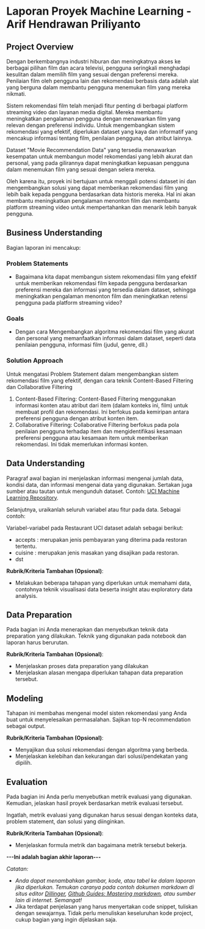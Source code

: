 # Laporan Proyek Machine Learning - Arif Hendrawan Priliyanto

## Project Overview

Dengan berkembangnya industri hiburan dan meningkatnya akses ke berbagai pilihan film dan acara televisi, pengguna seringkali menghadapi kesulitan dalam memilih film yang sesuai dengan preferensi mereka. Penilaian film oleh pengguna lain dan rekomendasi berbasis data adalah alat yang berguna dalam membantu pengguna menemukan film yang mereka nikmati.

Sistem rekomendasi film telah menjadi fitur penting di berbagai platform streaming video dan layanan media digital. Mereka membantu meningkatkan pengalaman pengguna dengan menawarkan film yang relevan dengan preferensi individu. Untuk mengembangkan sistem rekomendasi yang efektif, diperlukan dataset yang kaya dan informatif yang mencakup informasi tentang film, penilaian pengguna, dan atribut lainnya.

Dataset "Movie Recommendation Data" yang tersedia menawarkan kesempatan untuk membangun model rekomendasi yang lebih akurat dan personal, yang pada gilirannya dapat meningkatkan kepuasan pengguna dalam menemukan film yang sesuai dengan selera mereka.

Oleh karena itu, proyek ini bertujuan untuk menggali potensi dataset ini dan mengembangkan solusi yang dapat memberikan rekomendasi film yang lebih baik kepada pengguna berdasarkan data historis mereka. Hal ini akan membantu meningkatkan pengalaman menonton film dan membantu platform streaming video untuk mempertahankan dan menarik lebih banyak pengguna.

## Business Understanding

Bagian laporan ini mencakup:

### Problem Statements

- Bagaimana kita dapat membangun sistem rekomendasi film yang efektif untuk memberikan rekomendasi film kepada pengguna berdasarkan preferensi mereka dan informasi yang tersedia dalam dataset, sehingga meningkatkan pengalaman menonton film dan meningkatkan retensi pengguna pada platform streaming video?

### Goals

- Dengan cara Mengembangkan algoritma rekomendasi film yang akurat dan personal yang memanfaatkan informasi dalam dataset, seperti data penilaian pengguna, informasi film (judul, genre, dll.)

### Solution Approach
Untuk mengatasi Problem Statement dalam mengembangkan sistem rekomendasi film yang efektif, dengan cara teknik Content-Based Filtering dan Collaborative Filtering
1. Content-Based Filtering:
   Content-Based Filtering menggunakan informasi konten atau atribut dari item (dalam konteks ini, film) untuk membuat profil dan rekomendasi. Ini berfokus pada kemiripan antara preferensi pengguna dengan atribut konten item.
2. Collaborative Filtering:
   Collaborative Filtering berfokus pada pola penilaian pengguna terhadap item dan mengidentifikasi kesamaan preferensi pengguna atau kesamaan item untuk memberikan rekomendasi. Ini tidak memerlukan informasi konten.

## Data Understanding
Paragraf awal bagian ini menjelaskan informasi mengenai jumlah data, kondisi data, dan informasi mengenai data yang digunakan. Sertakan juga sumber atau tautan untuk mengunduh dataset. Contoh: [UCI Machine Learning Repository](https://archive.ics.uci.edu/ml/datasets/Restaurant+%26+consumer+data).

Selanjutnya, uraikanlah seluruh variabel atau fitur pada data. Sebagai contoh:  

Variabel-variabel pada Restaurant UCI dataset adalah sebagai berikut:
- accepts : merupakan jenis pembayaran yang diterima pada restoran tertentu.
- cuisine : merupakan jenis masakan yang disajikan pada restoran.
- dst

**Rubrik/Kriteria Tambahan (Opsional)**:
- Melakukan beberapa tahapan yang diperlukan untuk memahami data, contohnya teknik visualisasi data beserta insight atau exploratory data analysis.

## Data Preparation
Pada bagian ini Anda menerapkan dan menyebutkan teknik data preparation yang dilakukan. Teknik yang digunakan pada notebook dan laporan harus berurutan.

**Rubrik/Kriteria Tambahan (Opsional)**: 
- Menjelaskan proses data preparation yang dilakukan
- Menjelaskan alasan mengapa diperlukan tahapan data preparation tersebut.

## Modeling
Tahapan ini membahas mengenai model sisten rekomendasi yang Anda buat untuk menyelesaikan permasalahan. Sajikan top-N recommendation sebagai output.

**Rubrik/Kriteria Tambahan (Opsional)**: 
- Menyajikan dua solusi rekomendasi dengan algoritma yang berbeda.
- Menjelaskan kelebihan dan kekurangan dari solusi/pendekatan yang dipilih.

## Evaluation
Pada bagian ini Anda perlu menyebutkan metrik evaluasi yang digunakan. Kemudian, jelaskan hasil proyek berdasarkan metrik evaluasi tersebut.

Ingatlah, metrik evaluasi yang digunakan harus sesuai dengan konteks data, problem statement, dan solusi yang diinginkan.

**Rubrik/Kriteria Tambahan (Opsional)**: 
- Menjelaskan formula metrik dan bagaimana metrik tersebut bekerja.

**---Ini adalah bagian akhir laporan---**

_Catatan:_
- _Anda dapat menambahkan gambar, kode, atau tabel ke dalam laporan jika diperlukan. Temukan caranya pada contoh dokumen markdown di situs editor [Dillinger](https://dillinger.io/), [Github Guides: Mastering markdown](https://guides.github.com/features/mastering-markdown/), atau sumber lain di internet. Semangat!_
- Jika terdapat penjelasan yang harus menyertakan code snippet, tuliskan dengan sewajarnya. Tidak perlu menuliskan keseluruhan kode project, cukup bagian yang ingin dijelaskan saja.

